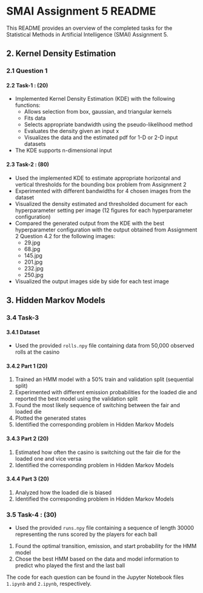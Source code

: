 # SMAI Assignment 5 README

This README provides an overview of the completed tasks for the Statistical Methods in Artificial Intelligence (SMAI) Assignment 5.

## 2. Kernel Density Estimation

### 2.1 Question 1

#### 2.2 Task-1 : (20)
- Implemented Kernel Density Estimation (KDE) with the following functions:
  - Allows selection from box, gaussian, and triangular kernels
  - Fits data
  - Selects appropriate bandwidth using the pseudo-likelihood method
  - Evaluates the density given an input x
  - Visualizes the data and the estimated pdf for 1-D or 2-D input datasets
- The KDE supports n-dimensional input

#### 2.3 Task-2 : (80)
- Used the implemented KDE to estimate appropriate horizontal and vertical thresholds for the bounding box problem from Assignment 2
- Experimented with different bandwidths for 4 chosen images from the dataset
- Visualized the density estimated and thresholded document for each hyperparameter setting per image (12 figures for each hyperparameter configuration)
- Compared the generated output from the KDE with the best hyperparameter configuration with the output obtained from Assignment 2 Question 4.2 for the following images:
  - 29.jpg
  - 68.jpg
  - 145.jpg
  - 201.jpg
  - 232.jpg
  - 250.jpg
- Visualized the output images side by side for each test image

## 3. Hidden Markov Models

### 3.4 Task-3

#### 3.4.1 Dataset
- Used the provided `rolls.npy` file containing data from 50,000 observed rolls at the casino

#### 3.4.2 Part 1 (20)
1. Trained an HMM model with a 50% train and validation split (sequential split)
2. Experimented with different emission probabilities for the loaded die and reported the best model using the validation split
3. Found the most likely sequence of switching between the fair and loaded die
4. Plotted the generated states
5. Identified the corresponding problem in Hidden Markov Models

#### 3.4.3 Part 2 (20)
1. Estimated how often the casino is switching out the fair die for the loaded one and vice versa
2. Identified the corresponding problem in Hidden Markov Models

#### 3.4.4 Part 3 (20)
1. Analyzed how the loaded die is biased
2. Identified the corresponding problem in Hidden Markov Models

### 3.5 Task-4 : (30)
- Used the provided `runs.npy` file containing a sequence of length 30000 representing the runs scored by the players for each ball
1. Found the optimal transition, emission, and start probability for the HMM model
2. Chose the best HMM based on the data and model information to predict who played the first and the last ball

The code for each question can be found in the Jupyter Notebook files `1.ipynb` and `2.ipynb`, respectively.
